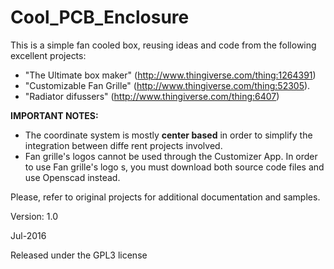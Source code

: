 # Cool_PCB_Enclosure
This is a simple fan cooled box, reusing ideas and code from the following excellent projects:
  + "The Ultimate box maker" (http://www.thingiverse.com/thing:1264391)
  + "Customizable Fan Grille" (http://www.thingiverse.com/thing:52305).
  + "Radiator difussers" (http://www.thingiverse.com/thing:6407)

**IMPORTANT NOTES:**
  + The coordinate system is mostly **center based** in order to simplify the integration between diffe     rent projects involved.
  + Fan grille's logos cannot be used through the Customizer App. In order to use Fan grille's logo     s, you must download both source code files and use Openscad instead.

Please, refer to original projects for additional documentation and samples.

Version: 1.0

Jul-2016

Released under the GPL3 license
